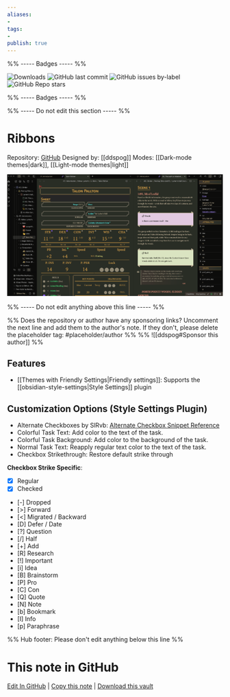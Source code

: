 ```yaml
---
aliases:
- 
tags: 
- 
publish: true
---
```


%% ----- Badges ----- %%

![Downloads](https://img.shields.io/badge/downloads-1905-573E7A?style=for-the-badge&logo=)
![GitHub last commit](https://img.shields.io/github/last-commit/ddspog/obsidian-ribbons-theme?color=573E7A&label=last%20update&logo=github&style=for-the-badge)
![GitHub issues by-label](https://img.shields.io/github/issues/ddspog/obsidian-ribbons-theme/help%20wanted?color=573E7A&logo=github&style=for-the-badge) 
![GitHub Repo stars](https://img.shields.io/github/stars/ddspog/obsidian-ribbons-theme?color=573E7A&logo=github&style=for-the-badge)

%% ----- Badges ----- %%

%% ----- Do not edit this section ----- %%

# Ribbons

Repository: [GitHub](https://github.com/ddspog/obsidian-ribbons-theme)
Designed by: [[ddspog]]
Modes: [[Dark-mode themes|dark]], [[Light-mode themes|light]]



![screenshot](https://github.com/ddspog/obsidian-ribbons-theme/raw/HEAD/screenshot.png)

%% ----- Do not edit anything above this line ----- %% 

%% Does the repository or author have any sponsoring links? Uncomment the next line and add them to the author's note. If they don't, please delete the placeholder tag: #placeholder/author %%
%% ![[ddspog#Sponsor this author]] %%


## Features

- [[Themes with Friendly Settings|Friendly settings]]: Supports the [[obsidian-style-settings|Style Settings]] plugin

## Customization Options (Style Settings Plugin) 
- Alternate Checkboxes by SlRvb: [Alternate Checkbox Snippet Reference](https://publish.obsidian.md/slrvb-docs/ITS+Theme/Alternate+Checkboxes)
- Colorful Task Text: Add color to the text of the task.
- Colorful Task Background: Add color to the background of the task.
- Normal Task Text: Reapply regular text color to the text of the task.
- Checkbox Strikethrough: Restore default strike through

**Checkbox Strike Specific**: 
- [x] Regular
- [X] Checked
- [-] Dropped
- [>] Forward
- [<] Migrated / Backward
- [D] Defer / Date
- [?] Question
- [/] Half
- [+] Add
- [R] Research
- [!] Important
- [i] Idea
- [B] Brainstorm
- [P] Pro
- [C] Con
- [Q] Quote
- [N] Note
- [b] Bookmark
- [I] Info
- [p] Paraphrase


%% Hub footer: Please don't edit anything below this line %%

# This note in GitHub

<span class="git-footer">[Edit In GitHub](https://github.dev/obsidian-community/obsidian-hub/blob/main/02%20-%20Community%20Expansions/02.05%20All%20Community%20Expansions/Themes/Ribbons.md "git-hub-edit-note") | [Copy this note](https://raw.githubusercontent.com/obsidian-community/obsidian-hub/main/02%20-%20Community%20Expansions/02.05%20All%20Community%20Expansions/Themes/Ribbons.md "git-hub-copy-note") | [Download this vault](https://github.com/obsidian-community/obsidian-hub/archive/refs/heads/main.zip "git-hub-download-vault") </span>
